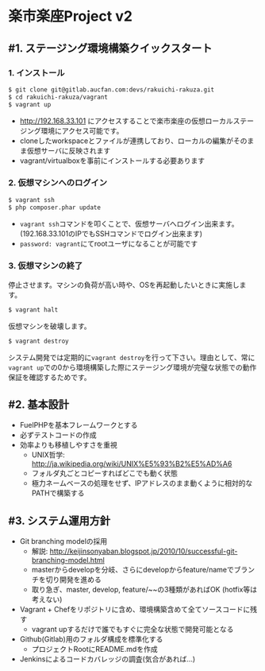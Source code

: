 楽市楽座Project v2
============================================================


## #1. ステージング環境構築クイックスタート

### 1. インストール

  ```sh
  $ git clone git@gitlab.aucfan.com:devs/rakuichi-rakuza.git
  $ cd rakuichi-rakuza/vagrant
  $ vagrant up
  ```
  - http://192.168.33.101 にアクセスすることで楽市楽座の仮想ローカルステージング環境にアクセス可能です。
  - cloneしたworkspaceとファイルが連携しており、ローカルの編集がそのまま仮想サーバに反映されます
  - vagrant/virtualboxを事前にインストールする必要あります


### 2. 仮想マシンへのログイン

  ```sh
  $ vagrant ssh
  $ php composer.phar update
  ```

  - ``vagrant ssh``コマンドを叩くことで、仮想サーバへログイン出来ます。(192.168.33.101のIPでもSSHコマンドでログイン出来ます)
  - ``password: vagrant``にてrootユーザになることが可能です


### 3. 仮想マシンの終了

  停止させます。マシンの負荷が高い時や、OSを再起動したいときに実施します。

  ```sh
  $ vagrant halt
  ```

  仮想マシンを破壊します。


  ```sh
  $ vagrant destroy
  ```

  システム開発では定期的に``vagrant destroy``を行って下さい。理由として、常に``vagrant up``での0から環境構築した際にステージング環境が完璧な状態での動作保証を確認するためです。




## #2. 基本設計

  - FuelPHPを基本フレームワークとする
  - 必ずテストコードの作成
  - 効率よりも移植しやすさを重視
      - UNIX哲学: http://ja.wikipedia.org/wiki/UNIX%E5%93%B2%E5%AD%A6
      - フォルダ丸ごとコピーすればどこでも動く状態
      - 極力ネームベースの処理をせず、IPアドレスのまま動くように相対的なPATHで構築する



## #3. システム運用方針

  - Git branching modelの採用
      - 解説: http://keijinsonyaban.blogspot.jp/2010/10/successful-git-branching-model.html
      - masterからdevelopを分岐、さらにdevelopからfeature/nameでブランチを切り開発を進める
      - 取り急ぎ、master, develop, feature/~~の3種類があればOK (hotfix等は考えない)
  - Vagrant + Chefをリポジトリに含め、環境構築含めて全てソースコードに残す
      - vagrant upするだけで誰でもすぐに完全な状態で開発可能となる
  - Github(Gitlab)用のフォルダ構成を標準化する
      - プロジェクトRootにREADME.mdを作成
  - Jenkinsによるコードカバレッジの調査(気合があれば...)

